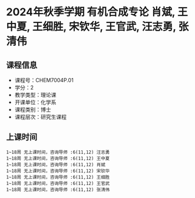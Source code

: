 # 2024年秋季学期 有机合成专论 肖斌, 王中夏, 王细胜, 宋钦华, 王官武, 汪志勇, 张清伟






## 课程信息

- 课程号：CHEM7004P.01
- 学分：2
- 教学类型：理论课
- 开课单位：化学系
- 课程类别：博士
- 课程层次：研究生课程

## 上课时间

```
1~18周 无上课时间，咨询导师 :6(11,12) 汪志勇
1~18周 无上课时间，咨询导师 :6(11,12) 王中夏
1~18周 无上课时间，咨询导师 :6(11,12) 肖斌
1~18周 无上课时间，咨询导师 :6(11,12) 宋钦华
1~18周 无上课时间，咨询导师 :6(11,12) 王细胜
1~18周 无上课时间，咨询导师 :6(11,12) 王官武
1~18周 无上课时间，咨询导师 :6(11,12) 张清伟
```

